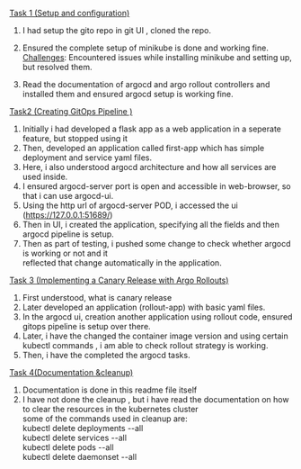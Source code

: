 <ins>Task 1 (Setup and configuration)</ins>
<br/>

1) I had setup the gito repo in git UI , cloned the repo. <br/>
2) Ensured the complete setup of minikube is done and working fine.<br/>
   <ins>Challenges</ins>: Encountered issues while installing minikube and setting up, but resolved them.

3) Read the documentation of argocd and argo rollout controllers and installed them and ensured argocd
   setup is working fine.

<ins>Task2 (Creating GitOps Pipeline )</ins>
<br/>
1) Initially i had developed a flask app as a web application in a seperate feature, but stopped using   it<br/>
2) Then, developed an application called first-app which has simple deployment and service yaml files.<br/>
3) Here, i also understood argocd architecture and how all services are used inside.<br/>
4) I ensured argocd-server port is open and accessible in web-browser, so that i can use argocd-ui.<br/>
5) Using the http url of argocd-server POD, i accessed the ui (https://127.0.0.1:51689/)<br/>
6) Then in UI, i created the application, specifying all the fields and then argocd pipeline is setup.<br/>
7) Then as part of testing, i pushed some change to check whether argocd is working or not and it <br/>
   reflected that change automatically in the application.<br/>


<ins>Task 3 (Implementing a Canary Release with Argo Rollouts)</ins> <br/>
1) First understood, what is canary release<br/>
2) Later developed an application (rollout-app) with basic yaml files.<br/>
3) In the argocd ui, creation another application using rollout code, ensured gitops pipeline is setup 
   over there.<br/>
4) Later, i have the changed the container image version and using certain kubectl commands , i am able 
   to check rollout strategy is working.<br/>
5) Then, i have the completed the argocd tasks.<br/>

<ins>Task 4(Documentation &cleanup)</ins> <br/>
1) Documentation is done in this readme file itself<br/>
2) I have not done the cleanup ,  but i have read the documentation on how to clear the resources in the 
   kubernetes cluster<br/>
   some of the commands used in cleanup are:<br/>
    kubectl delete deployments --all<br/>
    kubectl delete services --all<br/>
    kubectl delete pods --all<br/>
    kubectl delete daemonset --all<br/>
